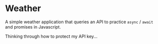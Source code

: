 # Weather
A simple weather application that queries an API to practice `async` / `await` and promises in Javascript.

Thinking through how to protect my API key...